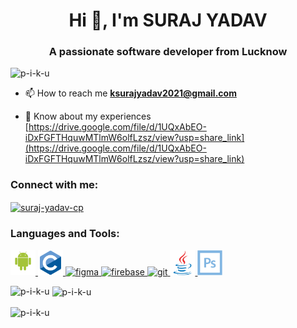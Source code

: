 <h1 align="center">Hi 👋, I'm SURAJ YADAV</h1>
<h3 align="center">A passionate software developer from Lucknow</h3>

<p align="left"> <img src="https://komarev.com/ghpvc/?username=p-i-k-u&label=Profile%20views&color=0e75b6&style=flat" alt="p-i-k-u" /> </p>

- 📫 How to reach me **ksurajyadav2021@gmail.com**

- 📄 Know about my experiences [https://drive.google.com/file/d/1UQxAbEO-iDxFGFTHquwMTlmW6olfLzsz/view?usp=share_link](https://drive.google.com/file/d/1UQxAbEO-iDxFGFTHquwMTlmW6olfLzsz/view?usp=share_link)

<h3 align="left">Connect with me:</h3>
<p align="left">
<a href="https://linkedin.com/in/suraj-yadav-cp" target="blank"><img align="center" src="https://raw.githubusercontent.com/rahuldkjain/github-profile-readme-generator/master/src/images/icons/Social/linked-in-alt.svg" alt="suraj-yadav-cp" height="30" width="40" /></a>
</p>

<h3 align="left">Languages and Tools:</h3>
<p align="left"> <a href="https://developer.android.com" target="_blank" rel="noreferrer"> <img src="https://raw.githubusercontent.com/devicons/devicon/master/icons/android/android-original-wordmark.svg" alt="android" width="40" height="40"/> </a> <a href="https://www.cprogramming.com/" target="_blank" rel="noreferrer"> <img src="https://raw.githubusercontent.com/devicons/devicon/master/icons/c/c-original.svg" alt="c" width="40" height="40"/> </a> <a href="https://www.figma.com/" target="_blank" rel="noreferrer"> <img src="https://www.vectorlogo.zone/logos/figma/figma-icon.svg" alt="figma" width="40" height="40"/> </a> <a href="https://firebase.google.com/" target="_blank" rel="noreferrer"> <img src="https://www.vectorlogo.zone/logos/firebase/firebase-icon.svg" alt="firebase" width="40" height="40"/> </a> <a href="https://git-scm.com/" target="_blank" rel="noreferrer"> <img src="https://www.vectorlogo.zone/logos/git-scm/git-scm-icon.svg" alt="git" width="40" height="40"/> </a> <a href="https://www.java.com" target="_blank" rel="noreferrer"> <img src="https://raw.githubusercontent.com/devicons/devicon/master/icons/java/java-original.svg" alt="java" width="40" height="40"/> </a> <a href="https://www.photoshop.com/en" target="_blank" rel="noreferrer"> <img src="https://raw.githubusercontent.com/devicons/devicon/master/icons/photoshop/photoshop-line.svg" alt="photoshop" width="40" height="40"/> </a> </p>

<p><img align="left" src="https://github-readme-stats.vercel.app/api/top-langs?username=p-i-k-u&show_icons=true&locale=en&layout=compact" alt="p-i-k-u" /></p>

<p>&nbsp;<img align="center" src="https://github-readme-stats.vercel.app/api?username=p-i-k-u&show_icons=true&locale=en" alt="p-i-k-u" /></p>

<p><img align="center" src="https://github-readme-streak-stats.herokuapp.com/?user=p-i-k-u&" alt="p-i-k-u" /></p>
